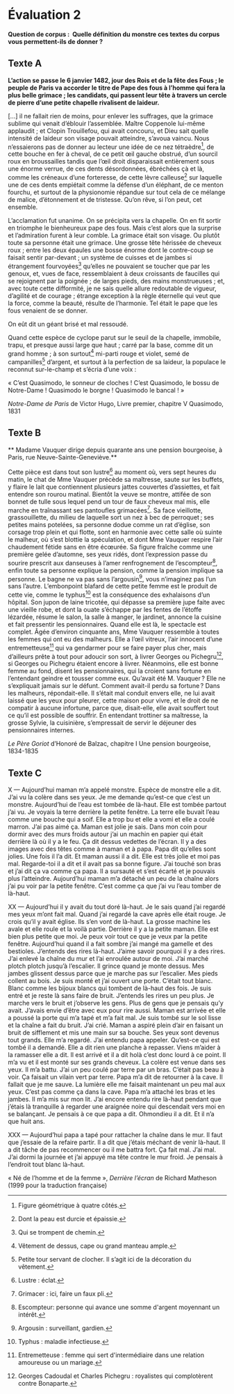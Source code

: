 # Évaluation 2

**Question de corpus :  Quelle définition du monstre ces textes du corpus vous permettent-ils de donner ?**

## Texte A

**L’action se passe le 6 janvier 1482, jour des Rois et de la fête des Fous ; le peuple de Paris va accorder le titre de Pape des fous à l’homme qui fera la plus belle grimace ; les candidats, qui passent leur tête à travers un cercle de pierre d’une petite chapelle rivalisent de laideur.**

[…] il ne fallait rien de moins, pour enlever les suffrages, que la grimace sublime qui venait d’éblouir l’assemblée. Maître Coppenole lui-même applaudit ; et Clopin Trouillefou, qui avait concouru, et Dieu sait quelle intensité de laideur son visage pouvait atteindre, s’avoua vaincu. Nous n’essaierons pas de donner au lecteur une idée de ce nez tétraèdre[^1], de cette bouche en fer à cheval, de ce petit œil gauche obstrué, d’un sourcil roux en broussailles tandis que l’œil droit disparaissait entièrement sous une énorme verrue, de ces dents désordonnées, ébréchées çà et là, comme les créneaux d’une forteresse, de cette lèvre calleuse[^2] sur laquelle une de ces dents empiétait comme la défense d’un éléphant, de ce menton fourchu, et surtout de la physionomie répandue sur tout cela de ce mélange de malice, d’étonnement et de tristesse. Qu’on rêve, si l’on peut, cet ensemble.

L’acclamation fut unanime. On se précipita vers la chapelle. On en fit sortir en triomphe le bienheureux pape des fous. Mais c’est alors que la surprise et l’admiration furent à leur comble. La grimace était son visage. Ou plutôt toute sa personne était une grimace. Une grosse tête hérissée de cheveux roux ; entre les deux épaules une bosse énorme dont le contre-coup se faisait sentir par-devant ; un système de cuisses et de jambes si étrangement fourvoyées[^3] qu’elles ne pouvaient se toucher que par les genoux, et, vues de face, ressemblaient à deux croissants de faucilles qui se rejoignent par la poignée ; de larges pieds, des mains monstrueuses ; et, avec toute cette difformité, je ne sais quelle allure redoutable de vigueur, d’agilité et de courage ; étrange exception à la règle éternelle qui veut que la force, comme la beauté, résulte de l’harmonie. Tel était le pape que les fous venaient de se donner.

On eût dit un géant brisé et mal ressoudé.

Quand cette espèce de cyclope parut sur le seuil de la chapelle, immobile, trapu, et presque aussi large que haut ; carré par la base, comme dit un grand homme ; à son surtout[^4] mi-parti rouge et violet, semé de campanilles[^5] d’argent, et surtout à la perfection de sa laideur, la populace le reconnut sur-le-champ et s’écria d’une voix :

« C’est Quasimodo, le sonneur de cloches ! C’est Quasimodo, le bossu de Notre-Dame ! Quasimodo le borgne ! Quasimodo le bancal ! »

*Notre-Dame de Paris* de Victor Hugo, Livre premier, chapitre V Quasimodo, 1831

## Texte B

** Madame Vauquer dirige depuis quarante ans une pension bourgeoise, à Paris, rue Neuve-Sainte-Geneviève.**

Cette pièce est dans tout son lustre[^6] au moment où, vers sept heures du matin, le chat de Mme Vauquer précède sa maîtresse, saute sur les buffets, y flaire le lait que contiennent plusieurs jattes couvertes d’assiettes, et fait entendre son rourou matinal. Bientôt la veuve se montre, attifée de son bonnet de tulle sous lequel pend un tour de faux cheveux mal mis, elle marche en traînassant ses pantoufles grimacées[^7]. Sa face vieillotte, grassouillette, du milieu de laquelle sort un nez à bec de perroquet ; ses petites mains potelées, sa personne dodue comme un rat d’église, son corsage trop plein et qui flotte, sont en harmonie avec cette salle où suinte le malheur, où s’est blottie la spéculation, et dont Mme Vauquer respire l’air chaudement fétide sans en être écœurée. Sa figure fraîche comme une première gelée d’automne, ses yeux ridés, dont l’expression passe du sourire prescrit aux danseuses à l’amer renfrognement de l’escompteur[^8], enfin toute sa personne explique la pension, comme la pension implique sa personne. Le bagne ne va pas sans l’argousin[^9], vous n’imaginez pas l’un sans l’autre. L’embonpoint blafard de cette petite femme est le produit de cette vie, comme le typhus[^10] est la conséquence des exhalaisons d’un hôpital. Son jupon de laine tricotée, qui dépasse sa première jupe faite avec une vieille robe, et dont la ouate s’échappe par les fentes de l’étoffe lézardée, résume le salon, la salle à manger, le jardinet, annonce la cuisine et fait pressentir les pensionnaires. Quand elle est là, le spectacle est complet. Âgée d’environ cinquante ans, Mme Vauquer ressemble à toutes les femmes qui ont eu des malheurs. Elle a l’œil vitreux, l’air innocent d’une entremetteuse[^11] qui va gendarmer pour se faire payer plus cher, mais d’ailleurs prête à tout pour adoucir son sort, à livrer Georges ou Pichegru[^12], si Georges ou Pichegru étaient encore à livrer. Néanmoins, elle est bonne femme au fond, disent les pensionnaires, qui la croient sans fortune en l’entendant geindre et tousser comme eux. Qu’avait été M. Vauquer ? Elle ne s’expliquait jamais sur le défunt. Comment avait-il perdu sa fortune ? Dans les malheurs, répondait-elle. Il s’était mal conduit envers elle, ne lui avait laissé que les yeux pour pleurer, cette maison pour vivre, et le droit de ne compatir à aucune infortune, parce que, disait-elle, elle avait souffert tout ce qu’il est possible de souffrir. En entendant trottiner sa maîtresse, la grosse Sylvie, la cuisinière, s’empressait de servir le déjeuner des pensionnaires internes.

*Le Père Goriot* d’Honoré de Balzac, chapitre I Une pension bourgeoise, 1834-1835

## Texte C

X — Aujourd’hui maman m’a appelé monstre. Espèce de monstre elle a dit. J’ai vu la colère dans ses yeux. Je me demande qu’est-ce que c’est un monstre.
Aujourd’hui de l’eau est tombée de là-haut. Elle est tombée partout j’ai vu. Je voyais la terre derrière la petite fenêtre. La terre elle buvait l’eau comme une bouche qui a soif. Elle a trop bu et elle a vomi et elle a coulé marron. J’ai pas aimé ça.
Maman est jolie je sais. Dans mon coin pour dormir avec des murs froids autour j’ai un machin en papier qui était derrière là où il y a le feu. Ça dit dessus vedettes de l’écran. Il y a des images avec des têtes comme à maman et à papa. Papa dit qu’elles sont jolies. Une fois il l’a dit.
Et maman aussi il a dit. Elle est très jolie et moi pas mal. Regarde-toi il a dit et il avait pas sa bonne figure. J’ai touché son bras et j’ai dit ça va comme ça papa. Il a sursauté et s’est écarté et je pouvais plus l’atteindre.
Aujourd’hui maman m’a détaché un peu de la chaîne alors j’ai pu voir par la petite fenêtre. C’est comme ça que j’ai vu l’eau tomber de là-haut.

XX — Aujourd’hui il y avait du tout doré là-haut. Je le sais quand j’ai regardé mes yeux m’ont fait mal. Quand j’ai regardé la cave après elle était rouge.
Je crois qu’il y avait église. Ils s’en vont de là-haut. La grosse machine les avale et elle roule et la voilà partie. Derrière il y a la petite maman. Elle est bien plus petite que moi. Je peux voir tout ce que je veux par la petite fenêtre.
Aujourd’hui quand il a fait sombre j’ai mangé ma gamelle et des bestioles. J’entends des rires là-haut. J’aime savoir pourquoi il y a des rires. J’ai enlevé la chaîne du mur et l’ai enroulée autour de moi. J’ai marché plotch plotch jusqu’à l’escalier. Il grince quand je monte dessus. Mes jambes glissent dessus parce que je marche pas sur l’escalier. Mes pieds collent au bois.
Je suis monté et j’ai ouvert une porte. C’était tout blanc. Blanc comme les bijoux blancs qui tombent de là-haut des fois. Je suis entré et je reste là sans faire de bruit. J’entends les rires un peu plus. Je marche vers le bruit et j’observe les gens. Plus de gens que je pensais qu’y avait. J’avais envie d’être avec eux pour rire aussi.
Maman est arrivée et elle a poussé la porte qui m’a tapé et m’a fait mal. Je suis tombé sur le sol lisse et la chaîne a fait du bruit. J’ai crié. Maman a aspiré plein d’air en faisant un bruit de sifflement et mis une main sur sa bouche. Ses yeux sont devenus tout grands.
Elle m’a regardé. J’ai entendu papa appeler. Qu’est-ce qui est tombé il a demandé. Elle a dit rien une planche à repasser. Viens m’aider à la ramasser elle a dit. Il est arrivé et il a dit holà c’est donc lourd à ce point. Il m’a vu et il est monté sur ses grands cheveux. La colère est venue dans ses yeux.
Il m’a battu. J’ai un peu coulé par terre par un bras. C’était pas beau à voir. Ça faisait un vilain vert par terre.
Papa m’a dit de retourner à la cave. Il fallait que je me sauve. La lumière elle me faisait maintenant un peu mal aux yeux. C’est pas comme ça dans la cave.
Papa m’a attaché les bras et les jambes. Il m’a mis sur mon lit. J’ai encore entendu rire là-haut pendant que j’étais là tranquille à regarder une araignée noire qui descendait vers moi en se balançant. Je pensais à ce que papa a dit. Ohmondieu il a dit. Et il n’a que huit ans.

XXX — Aujourd’hui papa a tapé pour rattacher la chaîne dans le mur. Il faut que j’essaie de la refaire partir. Il a dit que j’étais méchant de venir là-haut. Il a dit tâche de pas recommencer ou il me battra fort. Ça fait mal.
J’ai mal. J’ai dormi la journée et j’ai appuyé ma tête contre le mur froid. Je pensais à l’endroit tout blanc là-haut.

« Né de l’homme et de la femme », *Derrière l’écran* de Richard Matheson (1999 pour la traduction française)

[^1]:	Figure géométrique à quatre côtés.

[^2]:	Dont la peau est durcie et épaissie.

[^3]:	Qui se trompent de chemin.

[^4]:	Vêtement de dessus, cape ou grand manteau ample.

[^5]:	Petite tour servant de clocher. Il s’agit ici de la décoration du vêtement.

[^6]:	Lustre : éclat.

[^7]:	Grimacer : ici, faire un faux pli.

[^8]:	Escompteur: personne qui avance une somme d'argent moyennant un intérêt.

[^9]:	Argousin : surveillant, gardien.

[^10]:	Typhus : maladie infectieuse.

[^11]:	Entremetteuse : femme qui sert d'intermédiaire dans une relation amoureuse ou un mariage.

[^12]:	Georges Cadoudal et Charles Pichegru : royalistes qui complotèrent contre Bonaparte.